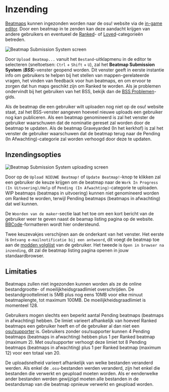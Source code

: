 # Inzending

[Beatmaps](/wiki/Beatmaps) kunnen ingezonden worden naar de osu! website via de  [in-game editor](/wiki/Beatmap_Editor). Door een beatmap in te zenden kan deze aandacht krijgen van andere gebruikers en eventueel de [Ranked](/wiki/Beatmaps#ranked)- of [Loved](/wiki/Beatmaps#loved)-categorieën betreden.

![](img/bss_warning.png "Beatmap Submission System screen")

Door `Upload Beatmap...` vanuit het `Bestand`-uitklapmenu in de editor te selecteren (sneltoetsen: `Ctrl` + `Shift` + `U`), zal het **Beatmap Submission System** (***BSS***)-venster geopend worden. Dit venster geeft in eerste instantie info om gebruikers te helpen bij het stellen van mappen-gerelateerde vragen, het vinden van feedback voor hun beatmaps, en om ervoor te zorgen dat hun maps geschikt zijn om Ranked te worden. Als je problemen ondervindt bij het gebruiken van het BSS, bekijk dan de [BSS Problemen](/wiki/Guides/BSS_Issues)-gids.

Als de beatmap die een gebruiker wilt uploaden nog niet op de osu! website staat, zal het BSS-venster aangeven hoeveel nieuwe uploads een gebruiker nog kan publiceren. Als een beatmap genomineerd is zal het venster de gebruiker waarschuwen dat de nominatie gereset zal worden door de beatmap te updaten. Als de beatmap Graveyarded (In het kerkhof) is zal het venster de gebruiker waarschuwen dat de beatmap terug naar de Pending (In Afwachting)-categorie zal worden verhoogd door deze te updaten.

## Inzendingsopties

![](img/bss_submitting.png "Beatmap Submission System uploading screen")

Door op de `Upload NIEUWE Beatmap!` of `Update Beatmap!`-knop te klikken zal een gebruiker de keuze krijgen om de beatmap naar de `Work In Progress (In Uitvoering)/Help` of `Pending (In Afwachting)`-categorie te uploaden. WIP beatmaps (beatmaps in uitvoering) kunnen niet genomineerd worden om Ranked te worden, terwijl Pending beatmaps (beatmaps in afwachting) dat wel kunnen. 

<!-- The translations surrounded by grave marks starting here might be wrong since I cannot verify them in BSS without uploading a map. -->

De `Woorden van de maker`-sectie laat het toe om een kort bericht van de gebruiker weer te geven naast de beamap listing pagina op de website. [BBCode](/wiki/BBCode)-formatteren wordt hier ondersteund.

Twee keuzevakjes verschijnen aan de onderkant van het venster. Het eerste is `Ontvang e-mailnotificatie bij een antwoord`, dit voegt de beatmap toe aan de [modden volglijst](https://osu.ppy.sh/beatmapsets/watches) van de gebruiker. Het tweede is `Open in browser na inzending`, dit zal de beatmap listing pagina openen in jouw standaardbrowser.

<!-- End of comment -->

## Limitaties

Beatmaps zullen niet ingezonden kunnen worden als ze de online bestandgrootte- of moeilijkheidsgraadlimiet overschrijden. De bestandgroottelimiet is 5MB plus nog eens 10MB voor elke minuut beatmaplengte, tot maximum 100MB. De moeilijkheidsgraadlimiet is momenteel 128. 

Gebruikers mogen slechts een beperkt aantal Pending beatmaps (beatmaps in afwachting) hebben. De limiet varieert afhankelijk van hoeveel Ranked beatmaps een gebruiker heeft en of de gebruiker al dan niet een [osu!supporter](/wiki/osu!supporter) is. Gebruikers zonder osu!supporter kunnen 4 Pending beatmaps (beatmaps in afwachting) hebben plus 1 per Ranked beatmap (maximum 2). Met osu!supporter verhoogt deze limiet tot 8 Pending beatmaps (beatmaps in afwachting) plus 1 per Ranked beatmap (maximum 12) voor een totaal van 20.

De uploadsnelheid varieert afhankelijk van welke bestanden veranderd werden. Als enkel de `.osu`-bestanden werden veranderd, zijn het enkel die bestanden die verwerkt en geupload moeten worden. Als er eenderwelke ander bestanden werden gewijzigd moeten alle bestanden in de bestandsmap van die beatmap opnieuw verwerkt en geupload worden.
